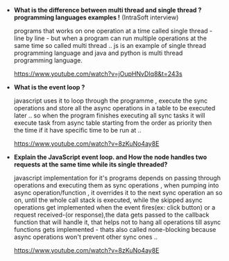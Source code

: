 - **What is the difference between multi thread and single thread ? programming languages examples !** (IntraSoft interview)

  programs that works on one operation at a time called single thread - line by line - but when a program can run multiple operations at the same time so called multi thread .. js is an example of single thread programming language and java and python is multi thread programming language.

  https://www.youtube.com/watch?v=jOupHNvDIq8&t=243s


- **What is the event loop ?**

  javascript uses it to loop through the programme , execute the sync operations and store all the async operations in a table to be executed later .. so when the program finishes executing all sync tasks it will execute task from async table starting from the order as priority then the time if it have specific time to be run at ..

  https://www.youtube.com/watch?v=8zKuNo4ay8E

- **Explain the JavaScript event loop. and How the node handles two requests at the same time while its single threaded?**

  javascript implementation for it's programs depends on passing through operations and executing them as sync operations , when pumping into async operation/function , it overrides it to the next sync operation an so on, until the whole call stack is executed, while the skipped async operations get implemented when the event fires(ex: click button) or a request received-(or response),the data gets passed to the callback function that will handle it, that helps not to hang all operations till async functions gets implemented - thats also called none-blocking because async operations won't prevent other sync ones ..

  https://www.youtube.com/watch?v=8zKuNo4ay8E